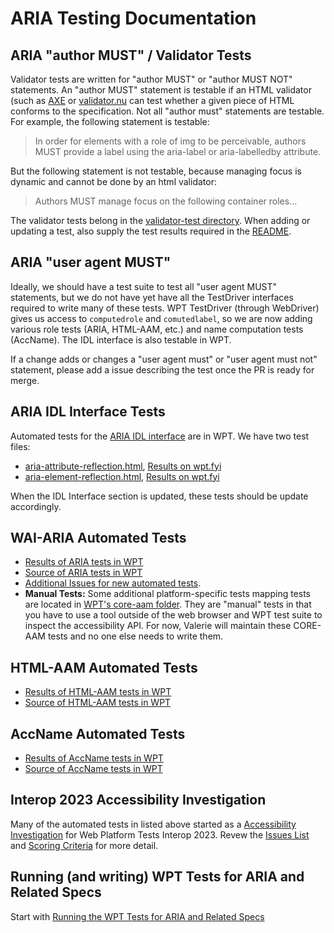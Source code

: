 # ARIA Testing Documentation

## ARIA "author MUST" / Validator Tests

Validator tests are written for "author MUST" or "author MUST NOT" statements. An "author MUST" statement is testable if an HTML validator (such as [AXE](https://www.deque.com/axe/) or [validator.nu](https://validator.nu/) can test whether a given piece of HTML conforms to the specification. Not all "author must" statements are testable. For example, the following statement is testable:

> In order for elements with a role of img to be perceivable, authors MUST provide a label using the aria-label or aria-labelledby attribute.

But the following statement is not testable, because managing focus is dynamic and cannot be done by an html validator:

> Authors MUST manage focus on the following container roles...

The validator tests belong in the [validator-test directory](https://github.com/w3c/aria/tree/main/validator-tests). When adding or updating a test, also supply the test results required in the [README](https://github.com/w3c/aria/tree/main/validator-tests/README.md).

## ARIA "user agent MUST"

Ideally, we should have a test suite to test all "user agent MUST" statements, but we do not have yet have all the TestDriver interfaces required to write many of these tests. WPT TestDriver (through WebDriver) gives us access to `computedrole` and `comutedlabel`, so we are now adding various role tests (ARIA, HTML-AAM, etc.) and name computation tests (AccName). The IDL interface is also testable in WPT.

If a change adds or changes a "user agent must" or "user agent must not" statement, please add a issue describing the test once the PR is ready for merge. 

## ARIA IDL Interface Tests

Automated tests for the [ARIA IDL interface](https://w3c.github.io/aria/#idl-interface) are in WPT. We have two test files:
* [aria-attribute-reflection.html](https://github.com/web-platform-tests/wpt/blob/master/html/dom/aria-attribute-reflection.html), [Results on wpt.fyi](https://wpt.fyi/results/html/dom/aria-element-reflection.html?label=experimental&label=master&aligned&view=subtest)
* [aria-element-reflection.html](https://github.com/web-platform-tests/wpt/blob/master/html/dom/aria-element-reflection.html), [Results on wpt.fyi](https://wpt.fyi/results/html/dom/aria-attribute-reflection.html?label=experimental&label=master&aligned&view=subtest)

When the IDL Interface section is updated, these tests should be update accordingly.

## WAI-ARIA Automated Tests

- [Results of ARIA tests in WPT](https://wpt.fyi/results/wai-aria?label=master&label=experimental&aligned)
- [Source of ARIA tests in WPT](https://github.com/web-platform-tests/wpt/tree/master/wai-aria)
- [Additional Issues for new automated tests](https://github.com/web-platform-tests/interop-2023-accessibility-testing/issues).
- **Manual Tests:** Some additional platform-specific tests mapping tests are located in [WPT's core-aam folder](https://github.com/web-platform-tests/wpt/tree/master/core-aam). They are "manual" tests in that you have to use a tool outside of the web browser and WPT test suite to inspect the accessibility API. For now, Valerie will maintain these CORE-AAM tests and no one else needs to write them.

## HTML-AAM Automated Tests

- [Results of HTML-AAM tests in WPT](https://wpt.fyi/results/html-aam?label=master&label=experimental&aligned)
- [Source of HTML-AAM tests in WPT](https://github.com/web-platform-tests/wpt/tree/master/html-aam)

## AccName Automated Tests

- [Results of AccName tests in WPT](https://wpt.fyi/results/accname?label=master&label=experimental&aligned)
- [Source of AccName tests in WPT](https://github.com/web-platform-tests/wpt/tree/master/accname)

## Interop 2023 Accessibility Investigation 

Many of the automated tests in listed above started as a [Accessibility Investigation](https://github.com/web-platform-tests/interop-2023-accessibility-testing) for Web Platform Tests Interop 2023. Revew the [Issues List](https://github.com/web-platform-tests/interop-2023-accessibility-testing/issues) and [Scoring Criteria](https://github.com/web-platform-tests/interop-2023-accessibility-testing/issues/3) for more detail.

## Running (and writing) WPT Tests for ARIA and Related Specs

Start with [Running the WPT Tests for ARIA and Related Specs](./wpt.md)

